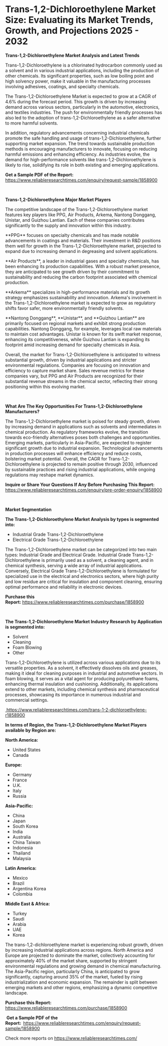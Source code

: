 <p><h1>Trans-1,2-Dichloroethylene Market Size: Evaluating its Market Trends, Growth, and Projections 2025 - 2032</h1></p><p><strong>Trans-1,2-Dichloroethylene Market Analysis and Latest Trends</strong></p>
<p><p>Trans-1,2-Dichloroethylene is a chlorinated hydrocarbon commonly used as a solvent and in various industrial applications, including the production of other chemicals. Its significant properties, such as low boiling point and high solvency power, make it valuable in the manufacturing processes involving adhesives, coatings, and specialty chemicals.</p><p>The Trans-1,2-Dichloroethylene Market is expected to grow at a CAGR of 4.6% during the forecast period. This growth is driven by increasing demand across various sectors, particularly in the automotive, electronics, and textiles industries. The push for environmentally friendly processes has also led to the adoption of trans-1,2-Dichloroethylene as a safer alternative to more harmful solvents.</p><p>In addition, regulatory advancements concerning industrial chemicals promote the safe handling and usage of trans-1,2-Dichloroethylene, further supporting market expansion. The trend towards sustainable production methods is encouraging manufacturers to innovate, focusing on reducing harmful emissions and enhancing efficiency. As industries evolve, the demand for high-performance solvents like trans-1,2-Dichloroethylene is likely to rise, solidifying its role in both existing and emerging applications.</p></p>
<p><strong>Get a Sample PDF of the Report:&nbsp;</strong> <a href="https://www.reliableresearchtimes.com/enquiry/request-sample/1858900?utm_campaign=2182&utm_medium=2&utm_source=Github&utm_content=ia&utm_term=03022025&utm_id=trans-12-dichloroethylene">https://www.reliableresearchtimes.com/enquiry/request-sample/1858900</a></p>
<p>&nbsp;</p>
<p><strong>Trans-1,2-Dichloroethylene Major Market Players</strong></p>
<p><p>The competitive landscape of the Trans-1,2-Dichloroethylene market features key players like PPG, Air Products, Arkema, Nantong Donggang, Unistar, and Guizhou Lantian. Each of these companies contributes significantly to the supply and innovation within this industry.</p><p>**PPG** focuses on specialty chemicals and has made notable advancements in coatings and materials. Their investment in R&D positions them well for growth in the Trans-1,2-Dichloroethylene market, projected to expand due to increasing demand in degreasing and solvent applications.</p><p>**Air Products**, a leader in industrial gases and specialty chemicals, has been enhancing its production capabilities. With a robust market presence, they are anticipated to see growth driven by their commitment to sustainability and reducing the carbon footprint associated with chemical production.</p><p>**Arkema** specializes in high-performance materials and its growth strategy emphasizes sustainability and innovation. Arkema's involvement in the Trans-1,2-Dichloroethylene market is expected to grow as regulatory shifts favor safer, more environmentally friendly solvents.</p><p>**Nantong Donggang**, **Unistar**, and **Guizhou Lantian** are primarily focused on regional markets and exhibit strong production capabilities. Nantong Donggang, for example, leverages local raw materials to maintain cost advantages. Unistar is known for its swift market response, enhancing its competitiveness, while Guizhou Lantian is expanding its footprint amid increasing demand for specialty chemicals in Asia.</p><p>Overall, the market for Trans-1,2-Dichloroethylene is anticipated to witness substantial growth, driven by industrial applications and stricter environmental regulations. Companies are focusing on innovation and efficiency to capture market share. Sales revenue metrics for these companies vary, but PPG and Air Products are recognized for their substantial revenue streams in the chemical sector, reflecting their strong positioning within this evolving market.</p></p>
<p>&nbsp;</p>
<p><strong>What Are The Key Opportunities For Trans-1,2-Dichloroethylene Manufacturers?</strong></p>
<p><p>The Trans-1,2-Dichloroethylene market is poised for steady growth, driven by increasing demand in applications such as solvents and intermediates in chemical production. As regulatory frameworks evolve, the transition towards eco-friendly alternatives poses both challenges and opportunities. Emerging markets, particularly in Asia-Pacific, are expected to register significant growth due to industrial expansion. Technological advancements in production processes will enhance efficiency and reduce costs, bolstering market potential. Overall, the CAGR for Trans-1,2-Dichloroethylene is projected to remain positive through 2030, influenced by sustainable practices and rising industrial applications, while ongoing regulations may reshape market dynamics.</p></p>
<p><strong>Inquire or Share Your Questions If Any Before Purchasing This Report:</strong> <a href="https://www.reliableresearchtimes.com/enquiry/pre-order-enquiry/1858900?utm_campaign=2182&utm_medium=2&utm_source=Github&utm_content=ia&utm_term=03022025&utm_id=trans-12-dichloroethylene">https://www.reliableresearchtimes.com/enquiry/pre-order-enquiry/1858900</a></p>
<p>&nbsp;</p>
<p><strong>Market Segmentation</strong></p>
<p><strong>The Trans-1,2-Dichloroethylene Market Analysis by types is segmented into:</strong></p>
<p><ul><li>Industrial Grade Trans-1,2-Dichloroethylene</li><li>Electrical Grade Trans-1,2-Dichloroethylene</li></ul></p>
<p><p>The Trans-1,2-Dichloroethylene market can be categorized into two main types: Industrial Grade and Electrical Grade. Industrial Grade Trans-1,2-Dichloroethylene is primarily used as a solvent, a cleaning agent, and in chemical synthesis, serving a wide array of industrial applications. Conversely, Electrical Grade Trans-1,2-Dichloroethylene is formulated for specialized use in the electrical and electronics sectors, where high purity and low residue are critical for insulation and component cleaning, ensuring optimal performance and reliability in electronic devices.</p></p>
<p><strong>Purchase this Report:&nbsp;</strong><a href="https://www.reliableresearchtimes.com/purchase/1858900?utm_campaign=2182&utm_medium=2&utm_source=Github&utm_content=ia&utm_term=03022025&utm_id=trans-12-dichloroethylene">https://www.reliableresearchtimes.com/purchase/1858900</a></p>
<p>&nbsp;</p>
<p><strong>The Trans-1,2-Dichloroethylene Market Industry Research by Application is segmented into:</strong></p>
<p><ul><li>Solvent</li><li>Cleaning</li><li>Foam Blowing</li><li>Other</li></ul></p>
<p><p>Trans-1,2-Dichloroethylene is utilized across various applications due to its versatile properties. As a solvent, it effectively dissolves oils and greases, making it ideal for cleaning purposes in industrial and automotive sectors. In foam blowing, it serves as a vital agent for producing polyurethane foams, enhancing thermal insulation and cushioning. Additionally, its applications extend to other markets, including chemical synthesis and pharmaceutical processes, showcasing its importance in numerous industrial and commercial settings.</p></p>
<p><a href="https://www.reliableresearchtimes.com/trans-1-2-dichloroethylene-r1858900?utm_campaign=2182&utm_medium=2&utm_source=Github&utm_content=ia&utm_term=03022025&utm_id=trans-12-dichloroethylene">&nbsp;https://www.reliableresearchtimes.com/trans-1-2-dichloroethylene-r1858900</a></p>
<p><strong>In terms of Region, the Trans-1,2-Dichloroethylene Market Players available by Region are:</strong></p>
<p>
    <p> <strong> North America: </strong>
        <ul>
            <li>United States</li>
            <li>Canada</li>
        </ul>
        </p> 
    <p> <strong> Europe: </strong>
        <ul>
            <li>Germany</li>
            <li>France</li>
            <li>U.K.</li>
            <li>Italy</li>
            <li>Russia</li>
        </ul>
        </p> 
    <p> <strong> Asia-Pacific: </strong>
        <ul>
            <li>China</li>
            <li>Japan</li>
            <li>South Korea</li>
            <li>India</li>
            <li>Australia</li>
            <li>China Taiwan</li>
            <li>Indonesia</li>
            <li>Thailand</li>
            <li>Malaysia</li>
        </ul>
        </p> 
    <p> <strong> Latin America: </strong>
        <ul>
            <li>Mexico</li>
            <li>Brazil</li>
            <li>Argentina Korea</li>
            <li>Colombia</li>
        </ul>
        </p> 
    <p> <strong> Middle East & Africa: </strong>
        <ul>
            <li>Turkey</li>
            <li>Saudi</li>
            <li>Arabia</li>
            <li>UAE</li>
            <li>Korea</li>
        </ul>
    </p>
    </p>
<p><p>The trans-1,2-dichloroethylene market is experiencing robust growth, driven by increasing industrial applications across regions. North America and Europe are projected to dominate the market, collectively accounting for approximately 40% of the market share, supported by stringent environmental regulations and growing demand in chemical manufacturing. The Asia-Pacific region, particularly China, is anticipated to grow significantly, capturing around 35% of the market, fueled by rising industrialization and economic expansion. The remainder is split between emerging markets and other regions, emphasizing a dynamic competitive landscape.</p></p>
<p><strong>Purchase this Report: </strong><a href="https://www.reliableresearchtimes.com/purchase/1858900?utm_campaign=2182&utm_medium=2&utm_source=Github&utm_content=ia&utm_term=03022025&utm_id=trans-12-dichloroethylene">https://www.reliableresearchtimes.com/purchase/1858900</a></p>
<p>&nbsp;<strong>Get a Sample PDF of the Report:&nbsp;&nbsp;</strong><a href="https://www.reliableresearchtimes.com/enquiry/request-sample/1858900?utm_campaign=2182&utm_medium=2&utm_source=Github&utm_content=ia&utm_term=03022025&utm_id=trans-12-dichloroethylene">https://www.reliableresearchtimes.com/enquiry/request-sample/1858900</a></p>
<p><strong></strong></p>
<p>Check more reports on <a href="https://www.reliableresearchtimes.com/?utm_campaign=2182&utm_medium=2&utm_source=Github&utm_content=ia&utm_term=03022025&utm_id=trans-12-dichloroethylene">https://www.reliableresearchtimes.com/</a></p>